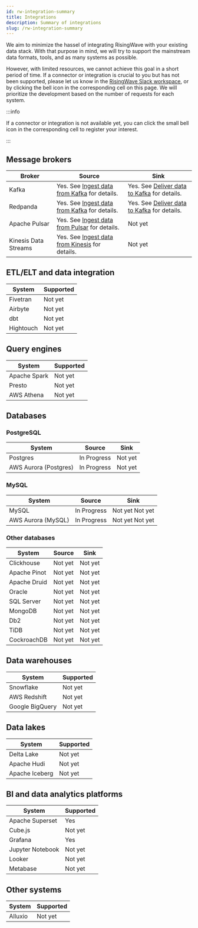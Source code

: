 ```yaml
---
id: rw-integration-summary
title: Integrations
description: Summary of integrations
slug: /rw-integration-summary
---
```


We aim to minimize the hassel of integrating RisingWave with your existing data stack. With that purpose in mind, we will try to support the mainstream data formats, tools, and as many systems as possible. 

However, with limited resources, we cannot achieve this goal in a short period of time. If a connector or integration is crucial to you but has not been supported, please let us know in the [RisingWave Slack workspace](https://join.slack.com/t/risingwave-community/shared_invite/zt-1aqqe7jj7-dCvl81cNgNOIq0hoRZbJkw), or by clicking the bell icon <notifyButton /> in the corresponding cell on this page. We will prioritize the development based on the number of requests for each system.

:::info

If a connector or integration is not available yet, you can click the small bell icon <notifyButton note="example" /> in the corresponding cell to register your interest.

:::

## Message brokers

|Broker | Source | Sink |
|---|---|---|
|Kafka | Yes. See [Ingest data from Kafka](../docs/sql/create-source/create-source-kafka-redpanda.md) for details. | Yes. See [Deliver data to Kafka](../docs/sql/commands/sql-create-sink.md) for details.| |
|Redpanda | Yes. See [Ingest data from Kafka](../docs/sql/create-source/create-source-kafka-redpanda.md) for details. |Yes. See [Deliver data to Kafka](../docs/sql/commands/sql-create-sink.md) for details.|
|Apache Pulsar|Yes. See [Ingest data from Pulsar](../docs/sql/create-source/create-source-pulsar.md) for details. | Not yet <notifyButton note="pulsar_sink" />|
|Kinesis Data Streams|Yes. See [Ingest data from Kinesis](../docs/sql/create-source/create-source-kinesis.md) for details.|Not yet <notifyButton note="kinesis_sink" />|

## ETL/ELT and data integration

|System | Supported |
|--|---|
|Fivetran| Not yet <notifyButton note="fivetran" /> |
|Airbyte | Not yet  <notifyButton note="airbyte" /> |
|dbt| Not yet <notifyButton note="dbt" />|
|Hightouch| Not yet <notifyButton note="hightouch" />|

## Query engines

|System | Supported |
|---|---|
|Apache Spark| Not yet <notifyButton note="spark" />|
|Presto|Not yet <notifyButton note="presto" />|
|AWS Athena| Not yet <notifyButton note="athena" />|

## Databases

### PostgreSQL

|System | Source | Sink |
|---|---|----|
|Postgres| In Progress | Not yet <notifyButton note="pg_sink" />|
|AWS Aurora (Postgres)| In Progress |Not yet <notifyButton note="aurora_sink" />|

### MySQL

|System | Source | Sink |
|---|---|----|
|MySQL | In Progress|Not yet Not yet <notifyButton note="mysql_sink" />|
|AWS Aurora (MySQL)|In Progress| Not yet Not yet <notifyButton note="mysql_sink" /> |

### Other databases

|System | Source| Sink |
|---|---|----|
|Clickhouse|Not yet <notifyButton note="clickhouse_source" />| Not yet <notifyButton note="clickhouse_sink" />|
|Apache Pinot| Not yet <notifyButton note="pinot_source" />| Not yet <notifyButton note="pinot_sink" />|
|Apache Druid| Not yet <notifyButton note="druid_source" />|Not yet <notifyButton note="druid_sink" /> |
|Oracle| Not yet <notifyButton note="oracle_source" />|Not yet <notifyButton note="oracle_sink" /> |
|SQL Server| Not yet <notifyButton note="sql_server_source" />|Not yet <notifyButton note="sql_server_sink" /> |
|MongoDB| Not yet <notifyButton note="mongodb_source" />|Not yet <notifyButton note="mongodb_sink" /> |
|Db2| Not yet <notifyButton note="db2_source" />|Not yet <notifyButton note="db2_sink" /> |
|TiDB| Not yet <notifyButton note="tidb_source" />|Not yet <notifyButton note="tidb_sink" /> |
|CockroachDB| Not yet <notifyButton note="cockroachdb_source" />|Not yet <notifyButton note="cockroachdb_sink" /> |



## Data warehouses

|System | Supported |
|---|---|
|Snowflake| Not yet <notifyButton note="snowflake" />|
|AWS Redshift| Not yet <notifyButton note="redshift" />|
|Google BigQuery| Not yet <notifyButton note="bigquery" />|

## Data lakes

|System | Supported |
|---|---|
|Delta Lake| Not yet <notifyButton note="deltalake" />|
|Apache Hudi| Not yet <notifyButton note="hudi" />|
|Apache Iceberg| Not yet <notifyButton note="iceberg" />|

## BI and data analytics platforms

|System | Supported |
|---|---|
|Apache Superset| Yes |
|Cube.js|Not yet <notifyButton note="cubejs" />|
|Grafana| Yes|
|Jupyter Notebook| Not yet <notifyButton note="jupyter" />|
|Looker| Not yet <notifyButton note="looker" /> |
|Metabase | Not yet <notifyButton note="metabase" />|


## Other systems

|System | Supported |
|---|---|
|Alluxio|Not yet <notifyButton note="alluxio" />|
